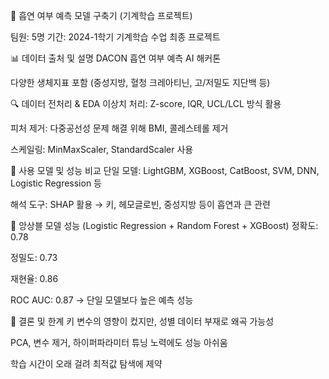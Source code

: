 🧠 흡연 여부 예측 모델 구축기 (기계학습 프로젝트)

팀원: 5명
기간: 2024-1학기 기계학습 수업 최종 프로젝트

📊 데이터 출처 및 설명
DACON 흡연 여부 예측 AI 해커톤

다양한 생체지표 포함 (중성지방, 혈청 크레아티닌, 고/저밀도 지단백 등)

🔍 데이터 전처리 & EDA
이상치 처리: Z-score, IQR, UCL/LCL 방식 활용

피처 제거: 다중공선성 문제 해결 위해 BMI, 콜레스테롤 제거

스케일링: MinMaxScaler, StandardScaler 사용

🧪 사용 모델 및 성능 비교
단일 모델: LightGBM, XGBoost, CatBoost, SVM, DNN, Logistic Regression 등

해석 도구: SHAP 활용 → 키, 헤모글로빈, 중성지방 등이 흡연과 큰 관련

🔗 앙상블 모델 성능 (Logistic Regression + Random Forest + XGBoost)
정확도: 0.78

정밀도: 0.73

재현율: 0.86

ROC AUC: 0.87
→ 단일 모델보다 높은 예측 성능

🧭 결론 및 한계
키 변수의 영향이 컸지만, 성별 데이터 부재로 왜곡 가능성

PCA, 변수 제거, 하이퍼파라미터 튜닝 노력에도 성능 아쉬움

학습 시간이 오래 걸려 최적값 탐색에 제약

